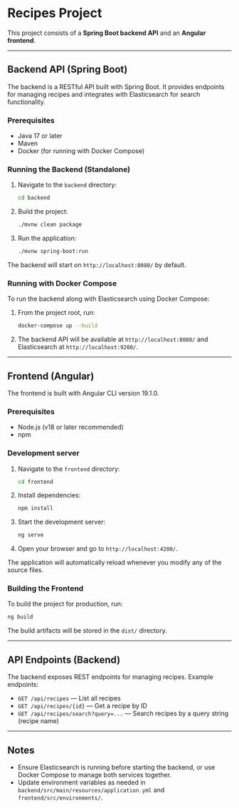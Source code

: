# Recipes Project

This project consists of a **Spring Boot backend API** and an **Angular frontend**.

---

## Backend API (Spring Boot)

The backend is a RESTful API built with Spring Boot. It provides endpoints for managing recipes and integrates with Elasticsearch for search functionality.

### Prerequisites
- Java 17 or later
- Maven
- Docker (for running with Docker Compose)

### Running the Backend (Standalone)

1. Navigate to the `backend` directory:
   ```bash
   cd backend
   ```
2. Build the project:
   ```bash
   ./mvnw clean package
   ```
3. Run the application:
   ```bash
   ./mvnw spring-boot:run
   ```

The backend will start on `http://localhost:8080/` by default.

### Running with Docker Compose

To run the backend along with Elasticsearch using Docker Compose:

1. From the project root, run:
   ```bash
   docker-compose up --build
   ```
2. The backend API will be available at `http://localhost:8080/` and Elasticsearch at `http://localhost:9200/`.

---

## Frontend (Angular)

The frontend is built with Angular CLI version 19.1.0.

### Prerequisites
- Node.js (v18 or later recommended)
- npm

### Development server

1. Navigate to the `frontend` directory:
   ```bash
   cd frontend
   ```
2. Install dependencies:
   ```bash
   npm install
   ```
3. Start the development server:
   ```bash
   ng serve
   ```
4. Open your browser and go to `http://localhost:4200/`.

The application will automatically reload whenever you modify any of the source files.

### Building the Frontend

To build the project for production, run:
```bash
ng build
```
The build artifacts will be stored in the `dist/` directory.

---

## API Endpoints (Backend)

The backend exposes REST endpoints for managing recipes. Example endpoints:

- `GET /api/recipes` — List all recipes
- `GET /api/recipes/{id}` — Get a recipe by ID
- `GET /api/recipes/search?query=...` — Search recipes by a query string (recipe name)

---

## Notes
- Ensure Elasticsearch is running before starting the backend, or use Docker Compose to manage both services together.
- Update environment variables as needed in `backend/src/main/resources/application.yml` and `frontend/src/environments/`.
